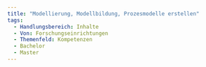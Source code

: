 ```yaml
---
title: "Modellierung, Modellbildung, Prozesmodelle erstellen"
tags:
  - Handlungsbereich: Inhalte
  - Von: Forschungseinrichtungen
  - Themenfeld: Kompetenzen
  - Bachelor
  - Master
---
```


